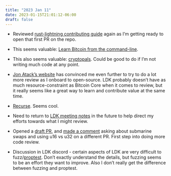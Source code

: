 ```yaml
---
title: "2023 Jan 11"
date: 2023-01-15T21:01:12-06:00
draft: false
---
```


- Reviewed [rust-lightning contributing guide](https://github.com/lightningdevkit/rust-lightning/blob/5221e4a861687751c92d79cf3a54bb9cc1f7aee2/CONTRIBUTING.md) again as I’m getting ready to open that first PR on the repo.

- This seems valuable: [Learn Bitcoin from the command-line](https://github.com/BlockchainCommons/Learning-Bitcoin-from-the-Command-Line).
- This also seems valuable: [cryptopals](https://www.cryptopals.com/). Could be good to do if I’m not writing much code at any point.
- [Jon Atack’s website](https://jonatack.github.io/) has convinced me even further to try to do a lot more review as I onboard to open-source. LDK probably doesn’t have as much resource-constraint as Bitcoin Core when it comes to review, but it really seems like a great way to learn and contribute value at the same time.
- [Recurse](https://www.recurse.com/). Seems cool.
- Need to return to [LDK meeting notes](https://github.com/lightningdevkit/rust-lightning/wiki/Meeting-Notes) in the future to help direct my efforts towards what I might review.
- Opened a [draft PR](https://github.com/lightningdevkit/rust-lightning/pull/1948), and [made a comment](https://github.com/lightningdevkit/rust-lightning/pull/1878#issuecomment-1379765998) asking about submarine swaps and using u16 vs u32 on a different PR. First step into doing more code review.
- Discussion in LDK discord - certain aspects of LDK are very difficult to fuzz/[proptest](https://altsysrq.github.io/proptest-book/intro.html). Don’t exactly understand the details, but fuzzing seems to be an effort they want to improve. Also I don’t really get the difference between fuzzing and proptest.

